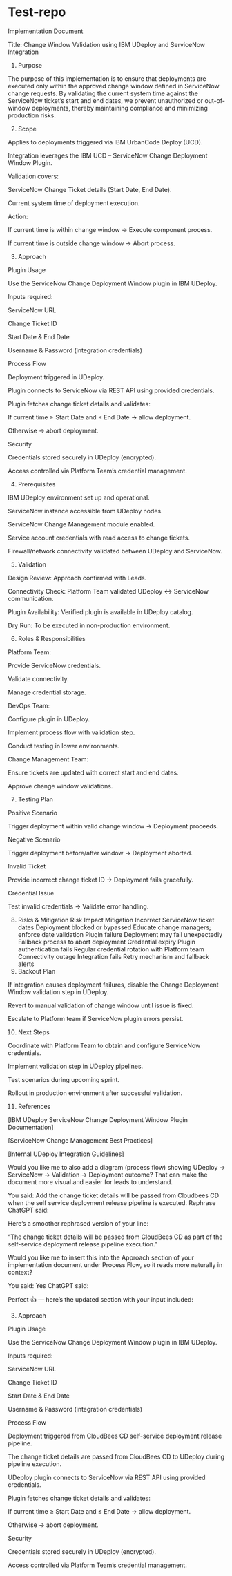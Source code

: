 # Test-repo
Implementation Document

Title: Change Window Validation using IBM UDeploy and ServiceNow Integration

1. Purpose

The purpose of this implementation is to ensure that deployments are executed only within the approved change window defined in ServiceNow change requests. By validating the current system time against the ServiceNow ticket’s start and end dates, we prevent unauthorized or out-of-window deployments, thereby maintaining compliance and minimizing production risks.

2. Scope

Applies to deployments triggered via IBM UrbanCode Deploy (UCD).

Integration leverages the IBM UCD – ServiceNow Change Deployment Window Plugin.

Validation covers:

ServiceNow Change Ticket details (Start Date, End Date).

Current system time of deployment execution.

Action:

If current time is within change window → Execute component process.

If current time is outside change window → Abort process.

3. Approach

Plugin Usage

Use the ServiceNow Change Deployment Window plugin in IBM UDeploy.

Inputs required:

ServiceNow URL

Change Ticket ID

Start Date & End Date

Username & Password (integration credentials)

Process Flow

Deployment triggered in UDeploy.

Plugin connects to ServiceNow via REST API using provided credentials.

Plugin fetches change ticket details and validates:

If current time ≥ Start Date and ≤ End Date → allow deployment.

Otherwise → abort deployment.

Security

Credentials stored securely in UDeploy (encrypted).

Access controlled via Platform Team’s credential management.

4. Prerequisites

IBM UDeploy environment set up and operational.

ServiceNow instance accessible from UDeploy nodes.

ServiceNow Change Management module enabled.

Service account credentials with read access to change tickets.

Firewall/network connectivity validated between UDeploy and ServiceNow.

5. Validation

Design Review: Approach confirmed with Leads.

Connectivity Check: Platform Team validated UDeploy ↔ ServiceNow communication.

Plugin Availability: Verified plugin is available in UDeploy catalog.

Dry Run: To be executed in non-production environment.

6. Roles & Responsibilities

Platform Team:

Provide ServiceNow credentials.

Validate connectivity.

Manage credential storage.

DevOps Team:

Configure plugin in UDeploy.

Implement process flow with validation step.

Conduct testing in lower environments.

Change Management Team:

Ensure tickets are updated with correct start and end dates.

Approve change window validations.

7. Testing Plan

Positive Scenario

Trigger deployment within valid change window → Deployment proceeds.

Negative Scenario

Trigger deployment before/after window → Deployment aborted.

Invalid Ticket

Provide incorrect change ticket ID → Deployment fails gracefully.

Credential Issue

Test invalid credentials → Validate error handling.

8. Risks & Mitigation
Risk	Impact	Mitigation
Incorrect ServiceNow ticket dates	Deployment blocked or bypassed	Educate change managers; enforce date validation
Plugin failure	Deployment may fail unexpectedly	Fallback process to abort deployment
Credential expiry	Plugin authentication fails	Regular credential rotation with Platform team
Connectivity outage	Integration fails	Retry mechanism and fallback alerts
9. Backout Plan

If integration causes deployment failures, disable the Change Deployment Window validation step in UDeploy.

Revert to manual validation of change window until issue is fixed.

Escalate to Platform team if ServiceNow plugin errors persist.

10. Next Steps

Coordinate with Platform Team to obtain and configure ServiceNow credentials.

Implement validation step in UDeploy pipelines.

Test scenarios during upcoming sprint.

Rollout in production environment after successful validation.

11. References

[IBM UDeploy ServiceNow Change Deployment Window Plugin Documentation]

[ServiceNow Change Management Best Practices]

[Internal UDeploy Integration Guidelines]

Would you like me to also add a diagram (process flow) showing UDeploy → ServiceNow → Validation → Deployment outcome? That can make the document more visual and easier for leads to understand.

You said:
Add the change ticket details will be passed from Cloudbees CD when the self service deployment release pipeline is executed. Rephrase 
ChatGPT said:

Here’s a smoother rephrased version of your line:

“The change ticket details will be passed from CloudBees CD as part of the self-service deployment release pipeline execution.”

Would you like me to insert this into the Approach section of your implementation document under Process Flow, so it reads more naturally in context?

You said:
Yes
ChatGPT said:

Perfect 👍 — here’s the updated section with your input included:

3. Approach

Plugin Usage

Use the ServiceNow Change Deployment Window plugin in IBM UDeploy.

Inputs required:

ServiceNow URL

Change Ticket ID

Start Date & End Date

Username & Password (integration credentials)

Process Flow

Deployment triggered from CloudBees CD self-service deployment release pipeline.

The change ticket details are passed from CloudBees CD to UDeploy during pipeline execution.

UDeploy plugin connects to ServiceNow via REST API using provided credentials.

Plugin fetches change ticket details and validates:

If current time ≥ Start Date and ≤ End Date → allow deployment.

Otherwise → abort deployment.

Security

Credentials stored securely in UDeploy (encrypted).

Access controlled via Platform Team’s credential management.

